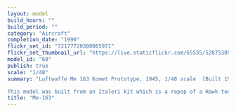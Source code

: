 ```yaml
---
layout: model
build_hours: ""
build_period: ""
category: "Aircraft"
completion_date: "1990"
flickr_set_id: "72177720308065971"
flickr_set_thumbnail_url: "https://live.staticflickr.com/65535/52875305737_f57d7f66f3_m.jpg"
model_id: "60"
publish: true
scale: "1/48"
summary: "Luftwaffe Me 163 Komet Prototype, 1945, 1/48 scale  [Built 1987-90]

This model was built from an Italeri kit which is a repop of a Hawk tooling from 1960. The kit was crude and inaccurate. I started it as joint project with my son but we got distracted and I finished it by myself a few years later. I had built a number of aircraft models before this, in various scales but none of them have survived and that is probably a good thing as they were not good. "
title: "Me-163"
---
```



